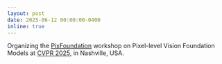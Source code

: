 ```yaml
---
layout: post
date: 2025-06-12 00:00:00-0400
inline: true
---
```


Organizing the <a href="https://sites.google.com/view/pixfoundation/">PixFoundation</a> workshop on Pixel-level Vision Foundation Models at <a href="https://cvpr.thecvf.com/">CVPR 2025</a>, in Nashville, USA.